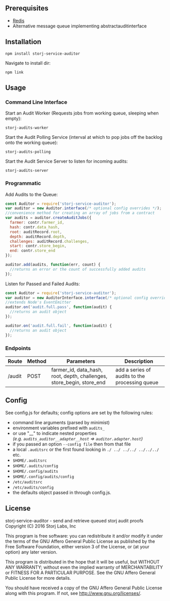 Prerequisites
-------------
* [Redis](http://redis.io/)
* Alternative message queue implementing abstractauditinterface

Installation
------------
```
npm install storj-service-auditor
```
Navigate to install dir:
```
npm link
```

Usage
-----

### Command Line Interface
Start an Audit Worker (Requests jobs from working queue, sleeping when empty):
```
storj-audits-worker
```
Start the Audit Polling Service (interval at which to pop jobs off the backlog onto the working queue):
```
storj-audits-polling
```
Start the Audit Service Server to listen for incoming audits:
```
storj-audits-server
```

### Programmatic

Add Audits to the Queue:

```js
const Auditor = require('storj-service-auditor');
var auditor = new Auditor.interface(/* optional config overrides */);
//convenience method for creating an array of jobs from a contract
var audits = auditor.createAuditJobs({
  farmer: contr.farmer_id,
  hash: contr.data_hash,
  root: auditRecord.root,
  depth: auditRecord.depth,
  challenges: auditRecord.challenges,
  start: contr.store_begin,
  end: contr.store_end
});

auditor.add(audits, function(err, count) {
  //returns an error or the count of successfully added audits
});
```

Listen for Passed and Failed Audits:

```js
const Auditor = require('storj-service-auditor');
var auditor = new AuditorInterface.interface(/* optional config overrides */);
//extends Node's EventEmitter
auditor.on('audit.full.pass', function(audit) {
  //returns an audit object
});

auditor.on('audit.full.fail', function(audit) {
  //returns an audit object
});
```
### Endpoints
| Route   | Method | Parameters  | Description |
|---------|--------|-------------|-------------|
| /audit  | POST   | farmer_id, data_hash, root, depth, challenges, store_begin, store_end | add a series of audits to the processing queue  

Config
------
See config.js for defaults; config options are set by the following rules:  
  - command line arguments (parsed by minimist)
  - environment variables prefixed with `audits_`
  - or use "\_\_" to indicate nested properties <br/> _(e.g. `audits_auditor__adapter__host` => `auditor.adapter.host`)_
  - if you passed an option `--config file` then from that file
  - a local `.auditsrc` or the first found looking in `./ ../ ../../ ../../../` etc.
  - `$HOME/.auditsrc`
  - `$HOME/.audits/config`
  - `$HOME/.config/audits`
  - `$HOME/.config/audits/config`
  - `/etc/auditsrc`
  - `/etc/audits/config`
  - the defaults object passed in through config.js.

License
-------

storj-service-auditor - send and retrieve queued storj audit proofs
Copyright (C) 2016 Storj Labs, Inc

This program is free software: you can redistribute it and/or modify
it under the terms of the GNU Affero General Public License as published
by the Free Software Foundation, either version 3 of the License, or
(at your option) any later version.

This program is distributed in the hope that it will be useful,
but WITHOUT ANY WARRANTY; without even the implied warranty of
MERCHANTABILITY or FITNESS FOR A PARTICULAR PURPOSE.  See the
GNU Affero General Public License for more details.

You should have received a copy of the GNU Affero General Public License
along with this program.  If not, see http://www.gnu.org/licenses/.
